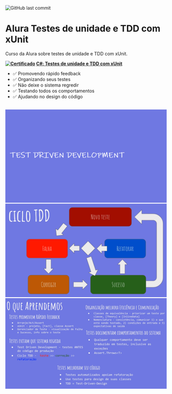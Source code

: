 ![GitHub last commit](https://img.shields.io/github/last-commit/ricardozambon/Alura-Curso-CertificacaoCSharp?logo=github&logoColor=white)

# Alura Testes de unidade e TDD com xUnit
Curso da Alura sobre testes de unidade e TDD com xUnit.

**[<img src="https://img.shields.io/badge/Certificado-blue?logo=aventrix&logoColor=white" alt="Certificado" valign="text-bottom" />](https://cursos.alura.com.br/certificate/790e37f0-9965-4b6f-9bba-7c944b8e0589) [C#: Testes de unidade e TDD com xUnit](https://cursos.alura.com.br/course/tdd-csharp-xunit)** 

* :white_check_mark: Promovendo rápido feedback
* :white_check_mark: Organizando seus testes
* :white_check_mark: Não deixe o sistema regredir
* :white_check_mark: Testando todos os comportamentos
* :white_check_mark: Ajudando no design do código

<br />

<img src="TestDrivenDevelopment.png" />

<br />

<img src="CicloTDD.png" />

<br />

<img src="OQueAprendemos.png" />